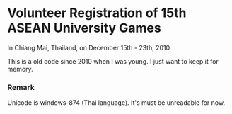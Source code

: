 # Volunteer Registration of 15th ASEAN University Games

In Chiang Mai, Thailand, on December 15th - 23th, 2010

This is a old code since 2010 when I was young. I just want to keep it for memory.

### Remark

Unicode is windows-874 (Thai language). It's must be unreadable for now.